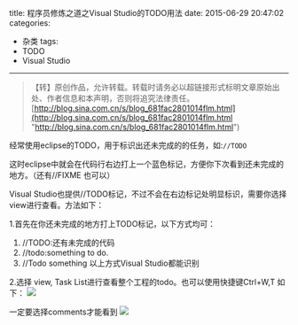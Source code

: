title: 程序员修炼之道之Visual Studio的TODO用法
date: 2015-06-29 20:47:02
categories:
- 杂类
tags:
- TODO
- Visual Studio
---
>【转】原创作品，允许转载。转载时请务必以超链接形式标明文章原始出处、作者信息和本声明，否则将追究法律责任。
>[http://blog.sina.com.cn/s/blog_681fac2801014flm.html](http://blog.sina.com.cn/s/blog_681fac2801014flm.html "http://blog.sina.com.cn/s/blog_681fac2801014flm.html")

经常使用eclipse的TODO，用于标识出还未完成的的任务，如:`//TODO`

这时eclipse中就会在代码行右边打上一个蓝色标记，方便你下次看到还未完成的地方。（还有//FIXME 也可以）

Visual Studio也提供//TODO标记，不过不会在右边标记处明显标识，需要你选择view进行查看。方法如下：

1.首先在你还未完成的地方打上TODO标记，以下方式均可：
1. //TODO:还有未完成的代码
2. //todo:something to do.
3. //Todo something
以上方式Visual Studio都能识别

2.选择 view, Task List进行查看整个工程的todo。也可以使用快捷键Ctrl+W,T  如下：
![](http://i.imgur.com/4HGzqrm.jpg)

一定要选择comments才能看到
![](http://i.imgur.com/sXP29CD.jpg)
